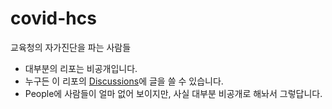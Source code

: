 # covid-hcs
교육청의 자가진단을 파는 사람들
- 대부분의 리포는 비공개입니다.
- 누구든 이 리포의 [Discussions](https://github.com/covid-hcs/info/discussions)에 글을 쓸 수 있습니다.
- People에 사람들이 얼마 없어 보이지만, 사실 대부분 비공개로 해놔서 그렇답니다.
